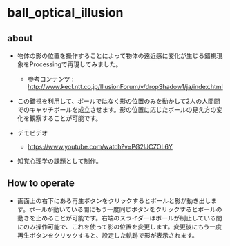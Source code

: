 # ball_optical_illusion

## about
  * 物体の影の位置を操作することによって物体の遠近感に変化が生じる錯視現象をProcessingで再現してみました。
    - 参考コンテンツ : http://www.kecl.ntt.co.jp/IllusionForum/v/dropShadow1/ja/index.html
  * この錯視を利用して、ボールではなく影の位置のみを動かして2人の人間間でのキャッチボールを成立させます。影の位置に応じたボールの見え方の変化を観察することが可能です。
  * デモビデオ
    - https://www.youtube.com/watch?v=PG2IJCZOL6Y
   
  * 知覚心理学の課題として制作。

## How to operate
  * 画面上の右下にある再生ボタンをクリックするとボールと影が動き出します。ボールが動いている間にもう一度同じボタンをクリックするとボールの動きを止めることが可能です。右端のスライダーはボールが制止している間にのみ操作可能で、これを使って影の位置を変更します。変更後にもう一度再生ボタンをクリックすると、設定した軌跡で影が表示されます。
